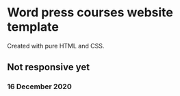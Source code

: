 # Word press courses website template
Created with pure HTML and CSS. 

## Not responsive yet

### 16 December 2020


